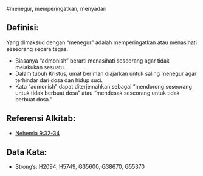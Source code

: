 #menegur, memperingatkan, menyadari

## Definisi:

Yang dimaksud dengan “menegur” adalah memperingatkan atau menasihati seseorang secara tegas.

* Biasanya “admonish” berarti menasihati seseorang agar tidak melakukan sesuatu.
* Dalam tubuh Kristus, umat beriman diajarkan untuk saling menegur agar terhindar dari dosa dan hidup suci.
* Kata “admonish” dapat diterjemahkan sebagai “mendorong seseorang untuk tidak berbuat dosa” atau “mendesak seseorang untuk tidak berbuat dosa.”

## Referensi Alkitab:

* [Nehemia 9:32-34](rc://en/tn/help/neh/09/32)

## Data Kata:

* Strong’s: H2094, H5749, G35600, G38670, G55370
